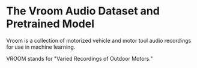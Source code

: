 # The Vroom Audio Dataset and Pretrained Model
Vroom is a collection of motorized vehicle and motor tool audio recordings for use in machine learning.

VROOM stands for "Varied Recordings of Outdoor Motors."


